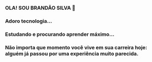 ### OLA! SOU BRANDÃO SILVA 👋
### Adoro tecnologia...
### Estudando e procurando aprender máximo...
### Não importa que momento você vive em sua carreira hoje: alguém já passou por uma experiência muito parecida.

